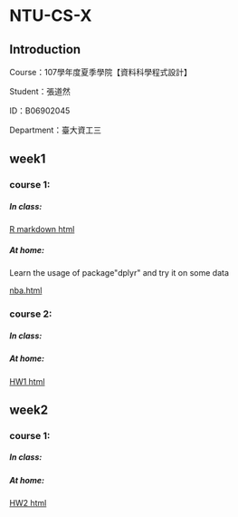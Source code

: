 # NTU-CS-X



## Introduction

Course：107學年度夏季學院【資料科學程式設計】

Student：張道然

ID：B06902045

Department：臺大資工三

## week1

### course 1:

##### In class:

[R markdown html](https://kimnai862.github.io/NTU-CS-X/week_1/course_1/test.html)

##### At home:

Learn the usage of package"dplyr" and try it on some data

[nba.html](https://kimnai862.github.io/NTU-CS-X/week_1/home_1/nba.html)

### course 2:

##### In class:

##### At home:

[HW1 html](https://kimnai862.github.io/NTU-CS-X/week_1/course_2/nba.html)

## week2

### course 1:

##### In class:

##### At home:

[HW2 html](https://kimnai862.github.io/NTU-CS-X/week_2/course_1/nba.html)